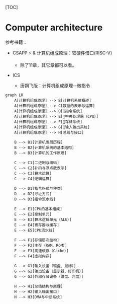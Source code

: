 [TOC]

# Computer architecture

参考书籍：

- CSAPP :zap: & 计算机组成原理：软硬件借口(RISC-V)
  - 除了11章，其它章都可以看。


- ICS
  - 唐朔飞版：计算机组成原理--微指令


```mermaid
graph LR
    A[计算机组成原理] --> B[计算机系统概述]
    A[计算机组成原理] --> C[数据的表示与运算]
    A[计算机组成原理] --> D[👿指令系统]
    A[计算机组成原理] --> E[👿中央处理器（CPU）]
    A[计算机组成原理] --> F[👿存储系统]
    A[计算机组成原理] --> G[👿输入输出系统]
    A[计算机组成原理] --> H[总线与接口]

    B --> B1[计算机发展历程]
    B --> B2[计算机系统的基本结构]
    B --> B3[计算机的工作原理]

    C --> C1[二进制与编码]
    C --> C2[补码与浮点数表示]
    C --> C3[算术运算]
    C --> C4[逻辑运算]

    D --> D1[指令格式与种类]
    D --> D2[寻址方式]
    D --> D3[指令流水线]

    E --> E1[CPU的基本组成]
    E --> E2[控制单元]
    E --> E3[算术逻辑单元（ALU）]
    E --> E4[寄存器与缓存]
    E --> E5[CPU流水线]

    F --> F1[存储层次结构]
    F --> F2[主存（RAM、ROM）]
    F --> F3[高速缓存（Cache）]
    F --> F4[虚拟内存]

    G --> G1[输入设备（键盘、鼠标）]
    G --> G2[输出设备（显示器、打印机）]
    G --> G3[外部存储设备（磁盘、光盘）]

    H --> H1[总线结构与原理]
    H --> H2[输入输出接口]
    H --> H3[DMA与中断系统]
```

